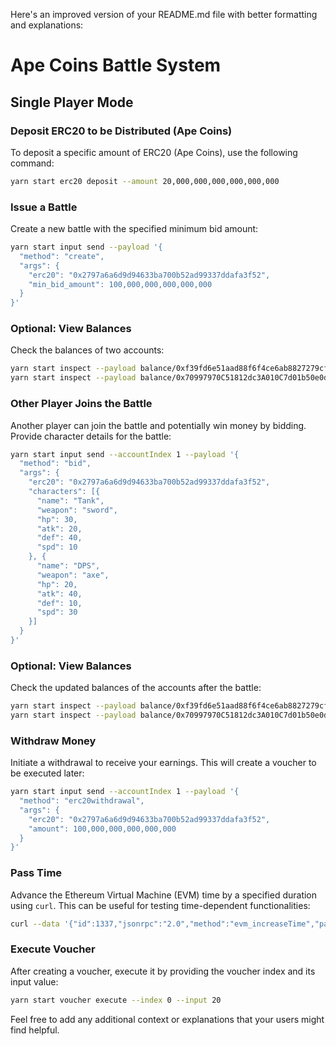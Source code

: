 Here's an improved version of your README.md file with better formatting and explanations:

# Ape Coins Battle System

## Single Player Mode

### Deposit ERC20 to be Distributed (Ape Coins)

To deposit a specific amount of ERC20 (Ape Coins), use the following command:

```bash
yarn start erc20 deposit --amount 20,000,000,000,000,000,000
```

### Issue a Battle

Create a new battle with the specified minimum bid amount:

```bash
yarn start input send --payload '{
  "method": "create",
  "args": {
    "erc20": "0x2797a6a6d9d94633ba700b52ad99337ddafa3f52",
    "min_bid_amount": 100,000,000,000,000,000
  }
}'
```

### Optional: View Balances

Check the balances of two accounts:

```bash
yarn start inspect --payload balance/0xf39fd6e51aad88f6f4ce6ab8827279cfffb92266
yarn start inspect --payload balance/0x70997970C51812dc3A010C7d01b50e0d17dc79C8
```

### Other Player Joins the Battle

Another player can join the battle and potentially win money by bidding. Provide character details for the battle:

```bash
yarn start input send --accountIndex 1 --payload '{
  "method": "bid",
  "args": {
    "erc20": "0x2797a6a6d9d94633ba700b52ad99337ddafa3f52",
    "characters": [{
      "name": "Tank",
      "weapon": "sword",
      "hp": 30,
      "atk": 20,
      "def": 40,
      "spd": 10
    }, {
      "name": "DPS",
      "weapon": "axe",
      "hp": 20,
      "atk": 40,
      "def": 10,
      "spd": 30
    }]
  }
}'
```

### Optional: View Balances

Check the updated balances of the accounts after the battle:

```bash
yarn start inspect --payload balance/0xf39fd6e51aad88f6f4ce6ab8827279cfffb92266
yarn start inspect --payload balance/0x70997970C51812dc3A010C7d01b50e0d17dc79C8
```

### Withdraw Money

Initiate a withdrawal to receive your earnings. This will create a voucher to be executed later:

```bash
yarn start input send --accountIndex 1 --payload '{
  "method": "erc20withdrawal",
  "args": {
    "erc20": "0x2797a6a6d9d94633ba700b52ad99337ddafa3f52",
    "amount": 100,000,000,000,000,000
  }
}'
```

### Pass Time

Advance the Ethereum Virtual Machine (EVM) time by a specified duration using `curl`. This can be useful for testing time-dependent functionalities:

```bash
curl --data '{"id":1337,"jsonrpc":"2.0","method":"evm_increaseTime","params":[864010]}' http://localhost:8545
```

### Execute Voucher

After creating a voucher, execute it by providing the voucher index and its input value:

```bash
yarn start voucher execute --index 0 --input 20
```

Feel free to add any additional context or explanations that your users might find helpful.